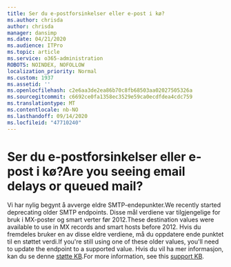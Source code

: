 ```yaml
---
title: Ser du e-postforsinkelser eller e-post i kø?
ms.author: chrisda
author: chrisda
manager: dansimp
ms.date: 04/21/2020
ms.audience: ITPro
ms.topic: article
ms.service: o365-administration
ROBOTS: NOINDEX, NOFOLLOW
localization_priority: Normal
ms.custom: 1937
ms.assetid: ''
ms.openlocfilehash: c2e6aa3de2ea86b70c8fb68503aa02027505326a
ms.sourcegitcommit: c6692ce0fa1358ec3529e59ca0ecdfdea4cdc759
ms.translationtype: MT
ms.contentlocale: nb-NO
ms.lasthandoff: 09/14/2020
ms.locfileid: "47710240"
---
```

# <a name="are-you-seeing-email-delays-or-queued-mail"></a><span data-ttu-id="e0d80-102">Ser du e-postforsinkelser eller e-post i kø?</span><span class="sxs-lookup"><span data-stu-id="e0d80-102">Are you seeing email delays or queued mail?</span></span>

<span data-ttu-id="e0d80-103">Vi har nylig begynt å avverge eldre SMTP-endepunkter.</span><span class="sxs-lookup"><span data-stu-id="e0d80-103">We recently started deprecating older SMTP endpoints.</span></span> <span data-ttu-id="e0d80-104">Disse mål verdiene var tilgjengelige for bruk i MX-poster og smart verter før 2012.</span><span class="sxs-lookup"><span data-stu-id="e0d80-104">These destination values were available to use in MX records and smart hosts before 2012.</span></span> <span data-ttu-id="e0d80-105">Hvis du fremdeles bruker en av disse eldre verdiene, må du oppdatere ende punktet til en støttet verdi.</span><span class="sxs-lookup"><span data-stu-id="e0d80-105">If you're still using one of these older values, you'll need to update the endpoint to a supported value.</span></span> <span data-ttu-id="e0d80-106">Hvis du vil ha mer informasjon, kan du se denne [støtte KB](https://support.microsoft.com/help/4057301/attr35-response-code-when-mail-is-sent-to-eop-exo).</span><span class="sxs-lookup"><span data-stu-id="e0d80-106">For more information, see this [support KB](https://support.microsoft.com/help/4057301/attr35-response-code-when-mail-is-sent-to-eop-exo).</span></span>
